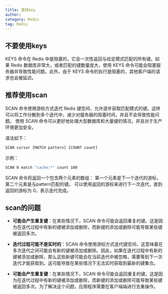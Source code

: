 ```yaml
---
title: 查找key
author:
category: Redis
tag: Redis
---
```


## 不要使用keys

KEYS 命令在 Redis 中是阻塞的，它会一次性返回与给定模式匹配的所有键。如果 Redis 数据库非常大，或者匹配的键数量庞大，使用 KEYS
命令可能会阻塞服务器并导致性能问题。此外，由于 KEYS 命令的执行是阻塞的，其他客户端的请求也会被延迟。

## 推荐使用scan

SCAN 命令使用游标方式迭代 Redis 键空间，允许逐步获取匹配模式的键。这样可以将工作分散到多个迭代中，减少对服务器的阻塞时间，并且不会导致性能问题。
使用 SCAN 命令可以更好地处理大型数据库和大量键的情况，并且对于生产环境更加安全。

语法如下：

```bash
SCAN cursor [MATCH pattern] [COUNT count]
```

示例：

```bash
SCAN 0 match "cache:*" count 100
```

SCAN 命令将返回一个包含两个元素的数组：
第一个元素是下一个迭代的游标，第二个元素是与pattern匹配的键。
可以使用返回的游标来进行下一次迭代，直到返回的游标为 0，表示迭代完成。

## scan的问题

- **可能会产生重复键**：在某些情况下，SCAN 命令可能会返回重复的键。这是因为在迭代过程中有新的键被添加或删除，而新键的添加或删除可能导致某些键被返回多次。

- **迭代过程可能不是实时的**：SCAN
  命令使用游标方式迭代键空间，这意味着在多次迭代之间可能会有新的键被添加或删除。因此，如果在迭代过程中有新的键被添加或删除，那么这些新键可能会在当前迭代中被忽略，需要等到下一次迭代才能获取到。这可能导致在某些情况下无法实时获取到最新的键集合。
- **可能会产生重复键**：在某些情况下，SCAN
  命令可能会返回重复的键。这是因为在迭代过程中有新的键被添加或删除，而新键的添加或删除可能导致某些键被返回多次。为了解决这个问题，应用程序需要在客户端端进行去重操作。
